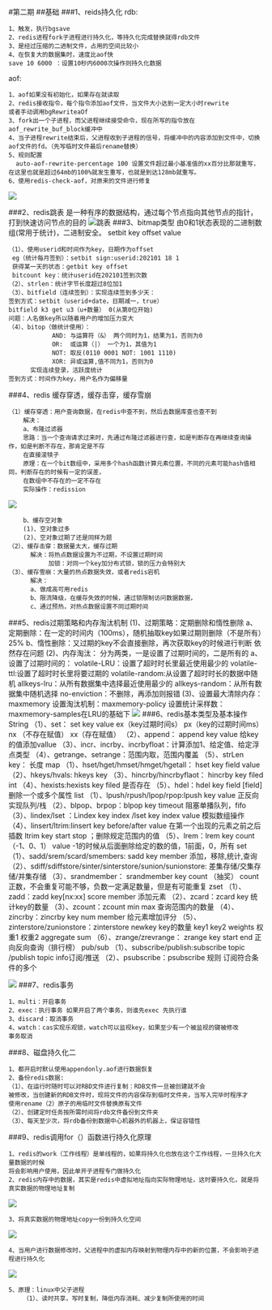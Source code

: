 #第二期
##基础
###1、reids持久化
rdb:

    1、触发，执行bgsave
    2、redis进程fork子进程进行持久化，等持久化完成替换就得rdb文件
    3、是经过压缩的二进制文件，占用的空间比较小
    4、在恢复大的数据集时，速度比aof快
    save 10 6000 ：设置10秒内6000次操作则持久化数据
aof:

    1、aof如果没有初始化，如果存在就读取
    2、redis接收指令，每个指令添加aof文件，当文件大小达到一定大小时rewrite
    或者手动调用bgRewriteaOf
    3、fork出一个子进程，而父进程继续接受命令，现在所写的指令放在aof_rewrite_buf_block缓冲中
    4、当子进程rewrite结束后，父进程收到子进程的信号，将缓冲中的内容添加到文件中，切换aof文件的fd。（先写临时文件最后rename替换）
    5、规则配置
      auto-aof-rewrite-percentage 100 设置文件超过最小基准值的xx百分比那就重写，在这里也就是超过64mb的100%就发生重写，也就是到达128mb就重写。
    6、使用redis-check-aof，对原来的文件进行修复  
   ![](/image/redis4.png) 
     
###2、redis跳表
是一种有序的数据结构，通过每个节点指向其他节点的指针，打到快速访问节点的目的
![跳表](/image/skipList.png)
###3、bitmap类型
由0和1状态表现的二进制数组(常用于统计)，二进制安全。
setbit key offset value

    （1）、使用userid和时间作为key，日期作为offset
     eg（统计每月签到）：setbit sign:userid:202101 18 1
     获得某一天的状态：getbit key offset
     bitcount key：统计userid在202101签到次数
    （2）、strlen：统计字节长度超过8位加1
    （3）、bitfield（连续签到）：实现连续签到多少天： 
    签到方式：setbit（userid+date，日期减一，true）
    bitfield k3 get u3（u+数量） 0(从第0位开始)
    问题：人名做key所以随着用户的增加压力变大
    （4）、bitop（做统计使用）：
                AND: 与运算符（&） 两个同时为1，结果为1，否则为0  
                OR:  或运算（|） 一个为1，其值为1
                NOT: 取反(0110 0001 NOT: 1001 1110)
                XOR: 异或运算,值不同为1，否则为0
          实现连续登录，活跃度统计
    签到方式：时间作为key，用户名作为偏移量  
###4、redis 缓存穿透，缓存击穿，缓存雪崩
        
    （1）缓存穿透：用户查询数据，在redis中查不到，然后去数据库查也查不到
        解决：
        a、布隆过滤器
        思路：当一个查询请求过来时，先通过布隆过滤器进行查，如是判断存在再继续查询操作，如是判断不存在，那肯定是不存
        在直接滚犊子
        原理：在一个bit数组中，采用多个hash函数计算元素位置，不同的元素可能hash值相同，判断存在的时候有一定的误差，
        在数组中不存在的一定不存在
        实际操作：redission
![](/image/redis1.png) 
                        
        b、缓存空对象
        (1)、空对象过多
        (2)、空对象过期了还是同样为题  
    （2）、缓存击穿：数据量太大，缓存过期
          解决：将热点数据设置为不过期，不设置过期时间
               加锁：对同一个key加分布式锁，锁的压力会特别大
    （3）、缓存雪崩：大量的热点数据失效，或者redis宕机
          解决：
          a、做成高可用redis
          b、限流降级，在缓存失效的时候，通过锁限制访问数据数据，
          c、通过预热，对热点数据设置不同过期时间
###5、redis过期策略和内存淘汰机制
    (1)、过期策略：定期删除和惰性删除
        a、定期删除：在一定的时间内（100ms），随机抽取key如果过期则删除（不是所有）25%
        b、惰性删除：又过期的key不会直接删除，再次获取key的时候进行判断
        依然存在问题
    (2)、内存淘汰： 分为两类，一是设置了过期时间的，二是所有的
        a、设置了过期时间的：
        volatile-LRU：设置了超时时长里最近使用最少的
        volatile-ttl:设置了超时时长里将要过期的
        volatile-random:从设置了超时时长的数据中随机
        allkeys-lru：从所有数据集中选择最近使用最少的
        allkeys-random：从所有数据集中随机选择
        no-enviction：不删除，再添加则报错
    (3)、设置最大清除内存：maxmemory
         设置淘汰机制：maxmemory-policy
         设置统计采样数：maxmemory-samples在LRU的基础下
![](/image/redis2.png)
###6、redis基本类型及基本操作
    String
    （1）、set： set key value ex（key过期时间s） px（key的过期时间ms） nx （不存在赋值） xx（存在赋值）
    （2）、append： append key value 给key的值添加vallue
    （3）、incr、incrby、incrbyfloat：计算添加1、给定值、给定浮点类型
    （4）、getrange、setrange：范围内取，范围内覆盖
    （5）、strLen key： 长度 
    map
    （1）、hset/hget/hmset/hmget/hgetall： hset key field value 
    （2）、hkeys/hvals: hkeys key
    （3）、hincrby/hincrbyflaot： hincrby key filed int
    （4）、hexists:hexists key filed 是否存在
    （5）、hdel：hdel key field [field] 删除一个或多个属性
    list
    （1）、lpush/rpush/lpop/rpop:lpush key value 正反向实现队列/栈
    （2）、blpop、brpop：blpop key timeout 阻塞单播队列，fifo
    （3）、lindex/lset ：Lindex key index /lset key index value 模拟数组操作
    （4）、linsert/ltrim:linsert key before/after value 在第一个出现的元素之前之后插数
          ltrim key start stop ；删除规定范围内的值
    （5）、lrem：lrem key count（-1、0、1） value 
          -1的时候从后面删除给定的数的值，1前面，0，所有
    set
    （1）、sadd/srem/scard/smembers: sadd key member 添加，移除,统计,查询
    （2）、sdiff/sdiffstore/sinter/sinterstore/sunion/sunionstore:
           差集存储/交集存储/并集存储
    （3）、srandmember： srandmember key count （抽奖）
            count正数，不会重复可能不够，负数一定满足数量，但是有可能重复
    zset
    （1）、zadd：zadd key[nx:xx] score member 添加元素
    （2）、zcard：zcard key 统计key的数量
    （3）、zcount：zcount min max 查询范围内的数量
    （4）、zincrby：zincrby key num member 给元素增加评分
    （5）、zinterstore/zunionstore：zinterstore  newkey key的数量 key1 key2
     weights 权重1 权重2 aggregate sum
    （6）、zrange/zrevrange： zrange key start end 正向反向查询（排行榜）
    pub/sub
    （1）、subscribe/publish:subscribe topic /publish topic info订阅/推送
    （2）、psubscribe：psubscribe 规则 订阅符合条件的多个
    
   ![](/image/redis3.png)
###7、redis事务
    
    1、multi：开启事务
    2、exec：执行事务 如果开启了两个事务，则谁先exec 先执行谁
    3、discard：取消事务
    4、watch：cas实现乐观锁，watch可以监视key，如果至少有一个被监视的键被修改
    事务取消  
###8、磁盘持久化二
    
    1、都开启时默认使用appendonly.aof进行数据恢复
    2、备份redis数据:
    （1）、在运行时随时可以对RBD文件进行复制：RDB文件一旦被创建就不会
    被修改，当创建新的RDB文件时，现将文件的内容保存到临时文件夹，当写入完毕时程序才
    使用rename（2）原子的用临时文件替换原有文件
    （2）、创建定时任务按所需时间将rdb文件备份到文件夹
    （3）、每天至少次，将rdb备份到数据中心机器外的机器上，保证容错性
###9、redis调用for（）函数进行持久化原理

    1、redis的work（工作线程）是单线程的，如果将持久化也放在这个工作线程，一旦持久化大量数据的时候
    将会影响用户使用，因此单开子进程专门做持久化
    2、redis内存中的数据，其实是redis中虚拟地址指向实际物理地址，这时要持久化，就是将真实数据的物理地址复制
![](/image/redis5.png)    
    
    3、将真实数据的物理地址copy一份到持久化空间
![](/image/redis6.png)
    
    4、当用户进行数据修改时，父进程中的虚拟内存映射到物理内存中的新的位置，不会影响子进程进行持久化
![](/image/redis7.png)

    5、原理：linux中父子进程
        （1）、读时共享，写时复制，降低内存消耗、减少复制所使用的时间
         
   
         

    




               
                
           
       
   

      

    